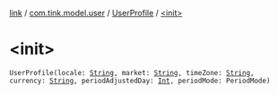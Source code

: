 [link](../../index.md) / [com.tink.model.user](../index.md) / [UserProfile](index.md) / [&lt;init&gt;](./-init-.md)

# &lt;init&gt;

`UserProfile(locale: `[`String`](https://kotlinlang.org/api/latest/jvm/stdlib/kotlin/-string/index.html)`, market: `[`String`](https://kotlinlang.org/api/latest/jvm/stdlib/kotlin/-string/index.html)`, timeZone: `[`String`](https://kotlinlang.org/api/latest/jvm/stdlib/kotlin/-string/index.html)`, currency: `[`String`](https://kotlinlang.org/api/latest/jvm/stdlib/kotlin/-string/index.html)`, periodAdjustedDay: `[`Int`](https://kotlinlang.org/api/latest/jvm/stdlib/kotlin/-int/index.html)`, periodMode: PeriodMode)`
